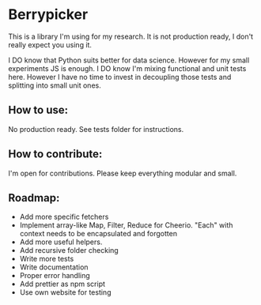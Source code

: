 # Berrypicker

This is a library I'm using for my research.
It is not production ready, I don't really expect you using it.

I DO know that Python suits better for data science. However for my small experiments JS is enough.
I DO know I'm mixing functional and unit tests here. However I have no time to invest in decoupling those tests and splitting into small unit ones.

## How to use:
No production ready. See tests folder for instructions.

## How to contribute:
I'm open for contributions. Please keep everything modular and small.

## Roadmap:
- Add more specific fetchers
- Implement array-like Map, Filter, Reduce for Cheerio. "Each" with context needs to be encapsulated and forgotten
- Add more useful helpers.
- Add recursive folder checking
- Write more tests
- Write documentation
- Proper error handling
- Add prettier as npm script
- Use own website for testing